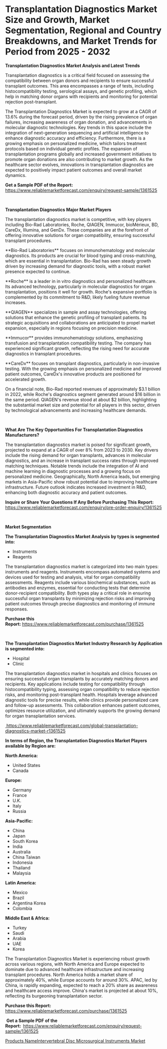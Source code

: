 <p><h1>Transplantation Diagnostics Market Size and Growth, Market Segmentation, Regional and Country Breakdowns, and Market Trends for Period from 2025 -  2032</h1></p><p><strong>Transplantation Diagnostics Market Analysis and Latest Trends</strong></p>
<p><p>Transplantation diagnostics is a critical field focused on assessing the compatibility between organ donors and recipients to ensure successful transplant outcomes. This area encompasses a range of tests, including histocompatibility testing, serological assays, and genetic profiling, which help in matching donor organs with recipients and monitoring for potential rejection post-transplant.</p><p>The Transplantation Diagnostics Market is expected to grow at a CAGR of 13.6% during the forecast period, driven by the rising prevalence of organ failures, increasing awareness of organ donation, and advancements in molecular diagnostic technologies. Key trends in this space include the integration of next-generation sequencing and artificial intelligence to enhance diagnostic accuracy and efficiency. Furthermore, there is a growing emphasis on personalized medicine, which tailors treatment protocols based on individual genetic profiles. The expansion of transplantation programs globally and increased government initiatives to promote organ donations are also contributing to market growth. As the healthcare sector evolves, innovations in transplantation diagnostics are expected to positively impact patient outcomes and overall market dynamics.</p></p>
<p><strong>Get a Sample PDF of the Report:&nbsp;</strong> <a href="https://www.reliablemarketforecast.com/enquiry/request-sample/1361525?utm_campaign=3310&utm_medium=2&utm_source=Github&utm_content=ia&utm_term=22032025&utm_id=transplantation-diagnostics">https://www.reliablemarketforecast.com/enquiry/request-sample/1361525</a></p>
<p>&nbsp;</p>
<p><strong>Transplantation Diagnostics Major Market Players</strong></p>
<p><p>The transplantation diagnostics market is competitive, with key players including Bio-Rad Laboratories, Roche, QIAGEN, Immucor, bioMérieux, BD, CareDx, Illumina, and GenDx. These companies are at the forefront of offering innovative solutions for organ compatibility, ensuring successful transplant procedures.</p><p>**Bio-Rad Laboratories** focuses on immunohematology and molecular diagnostics. Its products are crucial for blood typing and cross-matching, which are essential in transplantation. Bio-Rad has seen steady growth driven by increasing demand for diagnostic tools, with a robust market presence expected to continue.</p><p>**Roche** is a leader in in vitro diagnostics and personalized healthcare. Its advanced technology, particularly in molecular diagnostics for organ transplantation, positions it well for growth. Roche's expansive portfolio is complemented by its commitment to R&D, likely fueling future revenue increases.</p><p>**QIAGEN** specializes in sample and assay technologies, offering solutions that enhance the genetic profiling of transplant patients. Its strategic acquisitions and collaborations are anticipated to propel market expansion, especially in regions focusing on precision medicine.</p><p>**Immucor** provides immunohematology solutions, emphasizing transfusion and transplantation compatibility testing. The company has experienced significant growth, reflecting the rising need for accurate diagnostics in transplant procedures.</p><p>**CareDx** focuses on transplant diagnostics, particularly in non-invasive testing. With the growing emphasis on personalized medicine and improved patient outcomes, CareDx's innovative products are positioned for accelerated growth.</p><p>On a financial note, Bio-Rad reported revenues of approximately $3.1 billion in 2022, while Roche's diagnostics segment generated around $16 billion in the same period. QIAGEN's revenue stood at about $2 billion, highlighting the substantial market size and potential for all players in this sector, driven by technological advancements and increasing healthcare demands.</p></p>
<p>&nbsp;</p>
<p><strong>What Are The Key Opportunities For Transplantation Diagnostics Manufacturers?</strong></p>
<p><p>The transplantation diagnostics market is poised for significant growth, projected to expand at a CAGR of over 8% from 2023 to 2030. Key drivers include the rising demand for organ transplants, advances in molecular diagnostics, and an increase in transplant success rates through improved matching techniques. Notable trends include the integration of AI and machine learning in diagnostic processes and a growing focus on personalized medicine. Geographically, North America leads, but emerging markets in Asia-Pacific show robust potential due to improving healthcare infrastructure. Future outlook indicates increased investment in R&D, enhancing both diagnostic accuracy and patient outcomes.</p></p>
<p><strong>Inquire or Share Your Questions If Any Before Purchasing This Report:</strong> <a href="https://www.reliablemarketforecast.com/enquiry/pre-order-enquiry/1361525?utm_campaign=3310&utm_medium=2&utm_source=Github&utm_content=ia&utm_term=22032025&utm_id=transplantation-diagnostics">https://www.reliablemarketforecast.com/enquiry/pre-order-enquiry/1361525</a></p>
<p>&nbsp;</p>
<p><strong>Market Segmentation</strong></p>
<p><strong>The Transplantation Diagnostics Market Analysis by types is segmented into:</strong></p>
<p><ul><li>Instruments</li><li>Reagents</li></ul></p>
<p><p>The transplantation diagnostics market is categorized into two main types: instruments and reagents. Instruments encompass automated systems and devices used for testing and analysis, vital for organ compatibility assessments. Reagents include various biochemical substances, such as antibodies and enzymes, essential for conducting tests that determine donor-recipient compatibility. Both types play a critical role in ensuring successful organ transplants by minimizing rejection risks and improving patient outcomes through precise diagnostics and monitoring of immune responses.</p></p>
<p><strong>Purchase this Report:&nbsp;</strong><a href="https://www.reliablemarketforecast.com/purchase/1361525?utm_campaign=3310&utm_medium=2&utm_source=Github&utm_content=ia&utm_term=22032025&utm_id=transplantation-diagnostics">https://www.reliablemarketforecast.com/purchase/1361525</a></p>
<p>&nbsp;</p>
<p><strong>The Transplantation Diagnostics Market Industry Research by Application is segmented into:</strong></p>
<p><ul><li>Hospital</li><li>Clinic</li></ul></p>
<p><p>The transplantation diagnostics market in hospitals and clinics focuses on ensuring successful organ transplants by accurately matching donors and recipients. Key applications include testing for compatibility through histocompatibility typing, assessing organ compatibility to reduce rejection risks, and monitoring post-transplant health. Hospitals leverage advanced diagnostic tools for precise results, while clinics provide personalized care and follow-up assessments. This collaboration enhances patient outcomes, optimizes resource utilization, and ultimately supports the growing demand for organ transplantation services.</p></p>
<p><a href="https://www.reliablemarketforecast.com/global-transplantation-diagnostics-market-r1361525?utm_campaign=3310&utm_medium=2&utm_source=Github&utm_content=ia&utm_term=22032025&utm_id=transplantation-diagnostics">&nbsp;https://www.reliablemarketforecast.com/global-transplantation-diagnostics-market-r1361525</a></p>
<p><strong>In terms of Region, the Transplantation Diagnostics Market Players available by Region are:</strong></p>
<p>
    <p> <strong> North America: </strong>
        <ul>
            <li>United States</li>
            <li>Canada</li>
        </ul>
        </p> 
    <p> <strong> Europe: </strong>
        <ul>
            <li>Germany</li>
            <li>France</li>
            <li>U.K.</li>
            <li>Italy</li>
            <li>Russia</li>
        </ul>
        </p> 
    <p> <strong> Asia-Pacific: </strong>
        <ul>
            <li>China</li>
            <li>Japan</li>
            <li>South Korea</li>
            <li>India</li>
            <li>Australia</li>
            <li>China Taiwan</li>
            <li>Indonesia</li>
            <li>Thailand</li>
            <li>Malaysia</li>
        </ul>
        </p> 
    <p> <strong> Latin America: </strong>
        <ul>
            <li>Mexico</li>
            <li>Brazil</li>
            <li>Argentina Korea</li>
            <li>Colombia</li>
        </ul>
        </p> 
    <p> <strong> Middle East & Africa: </strong>
        <ul>
            <li>Turkey</li>
            <li>Saudi</li>
            <li>Arabia</li>
            <li>UAE</li>
            <li>Korea</li>
        </ul>
    </p>
    </p>
<p><p>The Transplantation Diagnostics Market is experiencing robust growth across various regions, with North America and Europe expected to dominate due to advanced healthcare infrastructure and increasing transplant procedures. North America holds a market share of approximately 40%, while Europe accounts for around 30%. APAC, led by China, is rapidly expanding, expected to reach a 20% share as awareness and healthcare access improve. China's market is projected at about 10%, reflecting its burgeoning transplantation sector.</p></p>
<p><strong>Purchase this Report: </strong><a href="https://www.reliablemarketforecast.com/purchase/1361525?utm_campaign=3310&utm_medium=2&utm_source=Github&utm_content=ia&utm_term=22032025&utm_id=transplantation-diagnostics">https://www.reliablemarketforecast.com/purchase/1361525</a></p>
<p>&nbsp;<strong>Get a Sample PDF of the Report:&nbsp;&nbsp;</strong><a href="https://www.reliablemarketforecast.com/enquiry/request-sample/1361525?utm_campaign=3310&utm_medium=2&utm_source=Github&utm_content=ia&utm_term=22032025&utm_id=transplantation-diagnostics">https://www.reliablemarketforecast.com/enquiry/request-sample/1361525</a></p>
<p><strong></strong></p>
<p><p><a href="https://github.com/wyettillesr4/Market-Research-Report-List-1/blob/main/products-nameintervertebral-disc-microsurgical-instruments-market.md?utm_campaign=3310&utm_medium=2&utm_source=Github&utm_content=ia&utm_term=22032025&utm_id=transplantation-diagnostics">Products NameIntervertebral Disc Microsurgical Instruments Market</a></p></p>